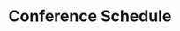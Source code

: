 ---
title: Conference Schedule
layout: schedule
excerpt: "NAACL 2019 conference schedule."
permalink: /schedule
sidebar: false
script: |
    <script type="text/javascript">

        sessionInfoHash = {};
        paperInfoHash = {};
        chosenPapersHash = {};
        chosenTutorialsHash = {};
        chosenWorkshopsHash = {};
        chosenPostersHash = {};
        plenarySessionHash = {};
        includePlenaryInSchedule = true;
        helpShown = false;

        var instructions = "<div id=\"popupInstructionsDiv\"><div id=\"title\">Help</div><div id=\"popupInstructions\"><ul><li>Click on a the \"<strong>+</strong>\" button or the title of a session to toggle it. Click the <strong>\"Expand All Sessions ↓\"</strong> button to expand <em>all</em> sessions in one go. Click again to collapse them. </li> <li>Click on a tutorial/paper/poster to toggle its selection. </li> <li>You can select more than one paper for a time slot. </li> <li>Click the &nbsp;<i class=\"fa fa-file-pdf-o\" aria-hidden=\"true\"></i>&nbsp; /&nbsp;<i class=\"fa fa-file-video-o\" aria-hidden=\"true\"></i>&nbsp; icon(s) for the PDF / Video. </li> <li>Click the <strong>\"Download PDF\"</strong> button at the bottom to download your customized PDF. </li> <li>To expand parallel sessions simultaneously, hold Shift and click on any of them. </li> <li>On non-mobile devices, hovering on a paper for a time slot highlights it in yellow and its conflicting papers in red. Hovering on papers already selected for a time slot (or their conflicts) highlights them in green. </li> <li>Hover over the time for any session to see its day and date as a tooltip.</li> <li>While saving the generated PDF on mobile devices, its name cannot be changed.</li> </ul></div></div>";

        function padTime(str) {
            return String('0' + str).slice(-2);
        }

        function formatDate(dateObj) {
            return dateObj.toLocaleDateString() + ' ' + padTime(dateObj.getHours()) + ':' + padTime(dateObj.getMinutes());
        }

        function generatePDFfromTable() {

            /* clear the hidden table before starting */
            clearHiddenProgramTable();

            /* now populate the hidden table with the currently chosen papers */
            populateHiddenProgramTable();

            var doc = new jsPDF('l', 'pt', 'letter');
            doc.autoTable({
                fromHtml: "#hidden-program-table",
                pagebreak: 'avoid',
                avoidRowSplit: true,
                theme: 'grid',
                startY: 70, 
                showHead: false,
                styles: {
                    font: 'times',
                    overflow: 'linebreak',
                    valign: 'middle',
                    lineWidth: 0.4,
                    fontSize: 11
                },
                 columnStyles: {
                    0: { fontStyle: 'bold', halign: 'right', cellWidth: 70 },
                    1: { cellWidth: 110 },
                    2: { fontStyle: 'italic', cellWidth: 530 }
                },
                addPageContent: function (data) {
                    /* HEADER only on the first page */
                    var pageNumber = doc.internal.getCurrentPageInfo().pageNumber;

                    if (pageNumber == 1) {
                        doc.setFontSize(16);
                        doc.setFontStyle('normal');
                        doc.text("NAACL 2019 Schedule", (doc.internal.pageSize.width - (data.settings.margin.left*2))/2 - 30, 50);
                    }

                    /* FOOTER on each page */
                    doc.setFont('courier');
                    doc.setFontSize(8);
                    doc.text('(Generated via https://naacl2019.org/schedule)', data.settings.margin.left, doc.internal.pageSize.height - 10);
                },
                drawCell: function(cell, data) {
                    var cellClass = cell.raw.content.className;
                    /* center the day header */
                    if (cellClass == 'info-day') {
                        cell.textPos.x = (530 - data.settings.margin.left)/2 + 120;
                    }
                    /* split long plenary session text */
                    else if (cellClass == 'info-plenary') {
                        cell.text = doc.splitTextToSize(cell.text.join(' '), 530, {fontSize: 11});
                    }
                },
                createdCell: function(cell, data) {
                    var cellClass = cell.raw.content.className;
                    var cellText = cell.text[0];
                    /* */
                    if (cellClass == 'info-day') {
                        cell.styles.fontStyle = 'bold';
                        cell.styles.fontSize = 12;
                        cell.styles.fillColor = [187, 187, 187];
                    }
                    else if (cellClass == 'info-plenary') {
                        cell.styles.fontSize = 11;
                        if (cellText.search(/break|lunch|breakfast/i) !== -1) {
                            cell.styles.fillColor = [238, 238, 238];
                        }
                    }
                    else if (cellClass == 'info-poster') {
                        cell.styles.fontSize = 9;
                    }
                    else if (cellClass == "location") {
                        if (cellText == '') {
                            var infoType = data.row.raw[2].content.className;
                            if (infoType == "info-day") {
                                cell.styles.fillColor = [187, 187, 187];
                            }
                            else if (infoType == "info-plenary") {
                                cell.styles.fillColor = [238, 238, 238];
                            }
                        }
                    }
                    else if (cellClass == "time") {
                        var infoType = data.row.raw[2].content.className;
                        var infoText = data.row.raw[2].content.textContent;
                        if (infoType == "info-day" && cellText == '') {
                            cell.styles.fillColor = [187, 187, 187];
                        }
                        if (infoType == "info-plenary" &&  infoText.search(/(break|lunch|breakfast)/i) !== -1) {
                            cell.styles.fillColor = [238, 238, 238];
                        }
                    }
                },
            });
            doc.output('save');
        }

        function getTutorialInfoFromTime(tutorialTimeObj) {

            /* get the tutorial session and day */
            var tutorialSession = tutorialTimeObj.parents('.session');
            var sessionDay = tutorialSession.prevAll('.day:first').text().trim();

            /* get the tutorial slot and the starting and ending times */
            var tutorialTimeText = tutorialTimeObj.text().trim();
            var tutorialTimes = tutorialTimeText.split(' ');
            var tutorialSlotStart = tutorialTimes[0];
            var tutorialSlotEnd = tutorialTimes[2];
            var exactTutorialStartingTime = sessionDay + ' ' + tutorialSlotStart;
            return [new Date(exactTutorialStartingTime).getTime(), tutorialSlotStart, tutorialSlotEnd, tutorialSession.attr('id')];
        }

        function getWorkshopInfoFromTime(workshopTimeObj) {

            /* get the workshop session and day */
            var workshopSession = workshopTimeObj.parents('.session');
            var sessionDay = workshopSession.prevAll('.day:first').text().trim();

            /* get the workshop slot and the starting and ending times */
            var workshopTimeText = workshopTimeObj.text().trim();
            var workshopTimes = workshopTimeText.split(' ');
            var workshopSlotStart = workshopTimes[0];
            var workshopSlotEnd = workshopTimes[2];
            var exactworkshopStartingTime = sessionDay + ' ' + workshopSlotStart;
            return [new Date(exactworkshopStartingTime).getTime(), workshopSlotStart, workshopSlotEnd, workshopSession.attr('id')];
        }

        function getPosterInfoFromTime(posterTimeObj) {

            /* get the poster session and day */
            var posterSession = posterTimeObj.parents('.session');
            var sessionDay = posterSession.parent().prevAll('.day:first').text().trim();

            /* get the poster slot and the starting and ending times */
            var posterTimeText = posterTimeObj.text().trim();
            var posterTimes = posterTimeText.split(' ');
            var posterSlotStart = posterTimes[0];
            var posterSlotEnd = posterTimes[2];
            var exactPosterStartingTime = sessionDay + ' ' + posterSlotStart;
            return [new Date(exactPosterStartingTime).getTime(), posterSlotStart, posterSlotEnd, posterSession.attr('id')];
        }

        function isOverlapping(thisPaperRange, otherPaperRange) {
            var thisStart = thisPaperRange[0];
            var thisEnd = thisPaperRange[1];
            var otherStart = otherPaperRange[0];
            var otherEnd = otherPaperRange[1];
            return ((thisStart < otherEnd) && (thisEnd > otherStart));
        }

        function getConflicts(paperObject) {

            /* first get the parallel sessions */
            var sessionId = paperObject.parents('.session').attr('id').match(/session-\d/)[0];
            var parallelSessions = paperObject.parents('.session').siblings().filter(function() { return this.id.match(sessionId); });
            
            var thisPaperRange = paperInfoHash[paperObject.attr('paper-id')].slice(0, 2);
            return $(parallelSessions).find('table.paper-table tr#paper').filter(function(index) {
                    var otherPaperRange =  paperInfoHash[$(this).attr('paper-id')].slice(0, 2);
                    return isOverlapping(thisPaperRange, otherPaperRange) 
                });
        }

        function doWhichKey(e) {
            e = e || window.event;
            var charCode = e.keyCode || e.which;
            //Line below not needed, but you can read the key with it
            //var charStr = String.fromCharCode(charCode);
            return charCode;
        }

        function getConflicts2(paperObject) {

            /* most of the time, conflicts are simply based on papers having the same exact time slot but this is not always true */

            /* first get the conflicting sessions */
            var sessionId = paperObject.parents('.session').attr('id').match(/session-\d/)[0];
            var parallelSessions = paperObject.parents('.session').siblings().filter(function() { return this.id.match(sessionId); });
            
            /* now get the conflicting papers from those sessions */
            var paperTime = paperObject.children('td#paper-time')[0].textContent;
            return $(parallelSessions).find('table.paper-table tr#paper').filter(function(index) { return this.children[0].textContent == paperTime });

        }

        function makeDayHeaderRow(day) {
            return '<tr><td class="time"></td><td class="location"></td><td class="info-day">' + day + '</td></tr>';
        }

        function makePlenarySessionHeaderRow(session) {
            var sessionStart = session.start;
            var sessionEnd = session.end;
            return '<tr><td class="time">' + sessionStart + '&ndash;' + sessionEnd + '</td><td class="location">' + session.location + '</td><td class="info-plenary">' + session.title + '</td></tr>';
        }

        function makePaperRows(start, end, titles, sessions) {
            var ans;
            if (titles.length == 1) {
                ans = ['<tr><td class="time">' + start + '&ndash;' + end + '</td><td class="location">' + sessions[0].location + '</td><td class="info-paper">' + titles[0] + ' [' + sessions[0].title + ']</td></tr>'];
            }
            else {
                var numConflicts = titles.length;
                rows = ['<tr><td rowspan=' + numConflicts + ' class="time">' + start + '&ndash;' + end + '</td><td class="location">' + sessions[0].location + '</td><td class="info-paper">' + titles[0] + ' [' + sessions[0].title + ']</td></tr>'];
                for (var i=1; i<numConflicts; i++) {
                    var session = sessions[i];
                    var title = titles[i];
                    rows.push('<tr><td></td><td class="location">' + session.location + '</td><td class="info-paper">' + title + ' [' + session.title + ']</td></tr>')
                }
                ans = rows;
            }
            return ans;
        }

        function makeTutorialRows(start, end, titles, locations, sessions) {
            var ans;
            if (titles.length == 1) {
                ans = ['<tr><td class="time">' + start + '&ndash;' + end + '</td><td class="location">' + locations[0] + '</td><td class="info-paper">' + titles[0] + ' [' + sessions[0].title + ']</td></tr>'];
            }
            else {
                var numConflicts = titles.length;
                rows = ['<tr><td rowspan=' + numConflicts + ' class="time">' + start + '&ndash;' + end + '</td><td class="location">' + locations[0] + '</td><td class="info-paper">' + titles[0] + ' [' + sessions[0].title + ']</td></tr>'];
                for (var i=1; i<numConflicts; i++) {
                    var session = sessions[i];
                    var title = titles[i];
                    var location = locations[i];
                    rows.push('<tr><td></td><td class="location">' + location + '</td><td class="info-paper">' + title + ' [' + session.title + ']</td></tr>')
                }
                ans = rows;
            }
            return ans;
        }

    function makeWorkshopRows(start, end, titles, locations, sessions) {
            var ans;
            if (titles.length == 1) {
                ans = ['<tr><td class="time">' + start + '&ndash;' + end + '</td><td class="location">' + locations[0] + '</td><td class="info-paper">' + titles[0] + ' [' + sessions[0].title + ']</td></tr>'];
            }
            else {
                var numConflicts = titles.length;
                rows = ['<tr><td rowspan=' + numConflicts + ' class="time">' + start + '&ndash;' + end + '</td><td class="location">' + locations[0] + '</td><td class="info-paper">' + titles[0] + ' [' + sessions[0].title + ']</td></tr>'];
                for (var i=1; i<numConflicts; i++) {
                    var session = sessions[i];
                    var title = titles[i];
                    var location = locations[i];
                    rows.push('<tr><td></td><td class="location">' + location + '</td><td class="info-paper">' + title + ' [' + session.title + ']</td></tr>')
                }
                ans = rows;
            }
            return ans;
        }

        function makePosterRows(titles, types, sessions) {
            var numPosters = titles.length;
            var sessionStart = sessions[0].start;
            var sessionEnd = sessions[0].end;
            rows = ['<tr><td rowspan=' + (numPosters + 1) + ' class="time">' + sessionStart + '&ndash;' + sessionEnd + '</td><td rowspan=' + (numPosters + 1) + ' class="location">' + sessions[0].location + '</td><td class="info-paper">' + sessions[0].title +  '</td></tr>'];
            for (var i=0; i<numPosters; i++) {
                var title = titles[i];
                var type = types[i];
                /* rows.push('<tr><td></td><td></td><td class="info-poster">' + title + ' [' + type + ']</td></tr>'); */
                rows.push('<tr><td></td><td></td><td class="info-poster">' + title + '</td></tr>');
            }
            return rows;
        }

        function clearHiddenProgramTable() {
            $('#hidden-program-table tbody').html('');
        }

        function getChosenHashFromType(type) {
            var chosenHash;
            if (type == 'paper') {
                chosenHash = chosenPapersHash;
            }
            else if (type == 'tutorial') {
                chosenHash = chosenTutorialsHash;
            }
            else if (type == 'workshop') {
                chosenHash = chosenWorkshopsHash;
            }
            else if (type == 'poster') {
                chosenHash = chosenPostersHash;
            }
            return chosenHash;
        }

        function addToChosen(timeKey, item, type) {
            var chosenHash = getChosenHashFromType(type);
            if (timeKey in chosenHash) {
                var items = chosenHash[timeKey];
                items.push(item);
                chosenHash[timeKey] = items;
            }
            else {
                chosenHash[timeKey] = [item];
            }
        }

        function removeFromChosen(timeKey, item, type) {
            var chosenHash = getChosenHashFromType(type);            
            if (timeKey in chosenHash) {
                var items = chosenHash[timeKey];
                var itemIndex = items.map(function(item) { return item.title; }).indexOf(item.title);
                if (itemIndex !== -1) {
                    var removedItem = items.splice(itemIndex, 1);
                    delete removedItem;
                    if (items.length == 0) {
                        delete chosenHash[timeKey];
                    }
                    else {
                        chosenHash[timeKey] = items;
                    }
                }
            }
        }

        function isChosen(timeKey, item, type) {
            var ans = false;
            var chosenHash = getChosenHashFromType(type);
            if (timeKey in chosenHash) {
                var items = chosenHash[timeKey];
                var itemIndex = items.map(function(item) { return item.title; }).indexOf(item.title);
                ans = itemIndex !== -1;
            }
            return ans;
        }

        function toggleSession(sessionObj) {
            $(sessionObj).children('[class$="-details"]').slideToggle(300);
            $(sessionObj).children('#expander').toggleClass('expanded');
        }

        function openSession(sessionObj) {
            $(sessionObj).children('[class$="-details"]').slideDown(300);
            $(sessionObj).children('#expander').addClass('expanded');
        }

        function closeSession(sessionObj) {
            $(sessionObj).children('[class$="-details"]').slideUp(300);
            $(sessionObj).children('#expander').removeClass('expanded');
        }

        function populateHiddenProgramTable() {

            /* since papers and posters might start at the same time we cannot just rely on starting times to differentiate papers vs. posters. so, what we can do is just add an item type after we do the concatenation and then rely on that item type to distinguish the item */
            
            var nonPlenaryKeysAndTypes = [];
            var tutorialKeys = Object.keys(chosenTutorialsHash);
            var workshopKeys = Object.keys(chosenWorkshopsHash);
            var posterKeys = Object.keys(chosenPostersHash);
            var paperKeys = Object.keys(chosenPapersHash);
            for (var i=0; i < tutorialKeys.length; i++) {
                nonPlenaryKeysAndTypes.push([tutorialKeys[i], 'tutorial']);
            }
            for (var i=0; i < workshopKeys.length; i++) {
                nonPlenaryKeysAndTypes.push([workshopKeys[i], 'workshop']);
            }
            for (var i=0; i < posterKeys.length; i++) {
                nonPlenaryKeysAndTypes.push([posterKeys[i], 'poster']);
            }
            for (var i=0; i < paperKeys.length; i++) {
                nonPlenaryKeysAndTypes.push([paperKeys[i], 'paper']);
            }

            var plenaryKeys = Object.keys(plenarySessionHash);
            var plenaryKeysAndTypes = [];
            for (var i=0; i < plenaryKeys.length; i++) {
                plenaryKeysAndTypes.push([plenaryKeys[i], 'plenary']);
            }

            /* if we are including plenary information in the PDF then sort its keys too and merge the two sets of keys together before sorting */
            var sortedPaperTimes = includePlenaryInSchedule ? nonPlenaryKeysAndTypes.concat(plenaryKeysAndTypes) : nonPlenaryKeysAndTypes;
            sortedPaperTimes.sort(function(a, b) { return a[0] - b[0] });

            /* now iterate over these sorted papers and create the rows for the hidden table that will be used to generate the PDF */
            var prevDay = null;
            var latestEndingTime;
            var output = [];

            /* now iterate over the chosen items */
            for(var i=0; i<sortedPaperTimes.length; i++) {
                var keyAndType = sortedPaperTimes[i];
                var key = keyAndType[0];
                var itemType = keyAndType[1]
                /* if it's a plenary session */
                if (itemType == 'plenary') {
                    var plenarySession = plenarySessionHash[key];
                    if (plenarySession.day == prevDay) {
                        output.push(makePlenarySessionHeaderRow(plenarySession));
                    }
                    else {
                        output.push(makeDayHeaderRow(plenarySession.day));
                        output.push(makePlenarySessionHeaderRow(plenarySession));
                    }
                    prevDay = plenarySession.day;
                }
                /* if it's tutorials */
                else if (itemType == 'tutorial') {

                    /* get the tutorials */
                    var tutorials = chosenTutorialsHash[key];

                    /* sort the tutorials by title instead of selection order */
                    tutorials.sort(function(a, b) {
                        return a.title.localeCompare(b.title);
                    });

                    var titles = tutorials.map(function(tutorial) { return ASCIIFold(tutorial.title); });
                    var locations = tutorials.map(function(tutorial) { return tutorial.location ; });
                    var sessions = tutorials.map(function(tutorial) { return sessionInfoHash[tutorial.session]; });
                    var sessionDay = sessions[0].day;
                    if (sessionDay != prevDay) {
                        output.push(makeDayHeaderRow(sessionDay));
                    }
                    output = output.concat(makeTutorialRows(tutorials[0].start, tutorials[0].end, titles, locations, sessions));
                    prevDay = sessionDay;
                }
                /* if it's workshops */
                else if (itemType == 'workshop') {

                    /* get the workshops */
                    var workshops = chosenWorkshopsHash[key];

                    /* sort the workshops by title instead of selection order */
                    workshops.sort(function(a, b) {
                        return a.title.localeCompare(b.title);
                    });

                    var titles = workshops.map(function(workshop) { return ASCIIFold(workshop.title); });
                    var locations = workshops.map(function(workshop) { return workshop.location ; });
                    var sessions = workshops.map(function(workshop) { return sessionInfoHash[workshop.session]; });
                    var sessionDay = sessions[0].day;
                    if (sessionDay != prevDay) {
                        output.push(makeDayHeaderRow(sessionDay));
                    }
                    output = output.concat(makeWorkshopRows(workshops[0].start, workshops[0].end, titles, locations, sessions));
                    prevDay = sessionDay;
                }
                /* if it's posters */
                else if (itemType == 'poster') {

                    /* get the posters */
                    var posters = chosenPostersHash[key];

                    /* sort posters by their type for easier reading */
                    posters.sort(function(a, b) {
                        return a.type.localeCompare(b.type);
                    });
                    var titles = posters.map(function(poster) { return ASCIIFold(poster.title); });
                    var types = posters.map(function(poster) { return poster.type; });
                    var sessions = [sessionInfoHash[posters[0].session]];
                    var sessionDay = sessions[0].day;
                    if (sessionDay != prevDay) {
                        output.push(makeDayHeaderRow(sessionDay));
                    }
                    output = output.concat(makePosterRows(titles, types, sessions));
                    prevDay = sessionDay;
                }

                /* if it's papers  */
                else if (itemType == 'paper') {
                    var papers = chosenPapersHash[key];
                    /* sort papers by location for easier reading */
                    papers.sort(function(a, b) {
                        var aLocation = sessionInfoHash[a.session].location;
                        var bLocation = sessionInfoHash[b.session].location;
                        return aLocation.localeCompare(bLocation);
                    });
                    var titles = papers.map(function(paper) { return ASCIIFold(paper.title); });
                    var sessions = papers.map(function(paper) { return sessionInfoHash[paper.session]; });
                    var sessionDay = sessions[0].day;
                    if (sessionDay != prevDay) {
                        output.push(makeDayHeaderRow(sessionDay));
                    }
                    output = output.concat(makePaperRows(papers[0].start, papers[0].end, titles, sessions));
                    prevDay = sessionDay;
                }
            }

            /* append the output to the hidden table */
            $('#hidden-program-table tbody').append(output);
        }

        $(document).ready(function() {
            
            /* all the Remove All buttons are disabled on startup */
            $('.session-deselector').addClass('disabled');

            /* the include plenary checkbox is checked on startup */
            $('input#includePlenaryCheckBox').prop('checked', true);

            /* show the help window whenever "?" is pressed and close it when "Esc" is pressed */
            $(document).keypress(function(event) {
                if (doWhichKey(event) == 63 && !helpShown) {
                    helpShown = true;
                    alertify.alert('', instructions, function(event) { helpShown = false;}).set('transition', 'fade');
                }
            });

            /* show the help window when the help button is clicked */
            $('a#help-button').on('click', function (event) {
                if (!helpShown) {
                    event.preventDefault();
                    helpShown = true;
                    alertify.alert('', instructions, function(event) { helpShown = false;}).set('transition', 'fade');
                }
            });

            /* expand/collapse all sessions when the toggle button is clicked */
            $('a#toggle-all-button').on('click', function (event) {
                event.preventDefault();
                var buttonText = $(this).text();

                / * expand all collapsed sessions */
                if (buttonText == 'Expand All Sessions ↓') {
                    $('div#expander').not('.expanded').trigger('click');
                    $(this).text('Collapse All Sessions ↑');
                }
                /* collapse all expanded sessions */
                else {
                    $('div#expander.expanded').trigger('click');
                    $(this).text('Expand All Sessions ↓');
                }
            });


            $('span.session-location, span.inline-location').on('click', function(event) {
                event.stopPropagation();
            });

            $('span.session-external-location').on('click', function(event) {
                var placeName = $(this).text().trim().replace(" ", "+");
                window.open("https://www.google.com/maps?q=" + placeName, "_blank");
                event.stopPropagation();
            });

            /* show the floorplan when any location is clicked */
            $('span.session-location, span.inline-location').magnificPopup({
                items: {
                    src: '/assets/images/minneapolis/3d-floormap.png'
                },
                type: 'image',
                fixedContentPos: 'auto'
            });

            /* get all the tutorial sessions and save the day and location for each of them in a hash */
            $('.session-tutorials').each(function() {
                var session = {};
                session.title = $(this).children('.session-title').text().trim();
                session.day = $(this).prevAll('.day:first').text().trim();
                sessionInfoHash[$(this).attr('id')] = session;
            });

            /* get all the workshop sessions and save the day and location for each of them in a hash */
            $('.session-workshops').each(function() {
                var session = {};
                session.title = $(this).children('.session-title').text().trim();
                session.day = $(this).prevAll('.day:first').text().trim();
                sessionInfoHash[$(this).attr('id')] = session;
            });

            /* get all the poster sessions and save the day and location for each of them in a hash */
            $('.session-posters').each(function() {
                var session = {};
                session.title = $(this).children('.session-title').text().trim();
                session.day = $(this).parent().prevAll('.day:first').text().trim();
                session.location = $(this).children('span.session-location').text().trim();
                var sessionTimeText = $(this).children('span.session-time').text().trim();                
                var sessionTimes = sessionTimeText.match(/\d+:\d+/g);
                var sessionStart = sessionTimes[0];
                var sessionEnd = sessionTimes[1];
                session.start = sessionStart;
                session.end = sessionEnd;
                sessionInfoHash[$(this).attr('id')] = session;
            });

            /* get all the paper sessions and save the day and location for each of them in a hash */
            var paperSessions = $("[id|='session']").filter(function() { 
                return this.id.match(/session-\d\d?[a-z]$/);
            });
            $(paperSessions).each(function() {
                var session = {};
                session.title = $(this).children('.session-title').text().trim();
                session.location = $(this).children('span.session-location').text().trim();
                session.day = $(this).parent().prevAll('.day:first').text().trim();
                var sessionTimeText = $(this).children('span.session-time').text().trim();                
                var sessionTimes = sessionTimeText.match(/\d+:\d+/g);
                var sessionStart = sessionTimes[0];
                var sessionEnd = sessionTimes[1];
                session.start = sessionStart;
                session.end = sessionEnd;
                sessionInfoHash[$(this).attr('id')] = session;
            });

            /* iterate over all the papers and store all their info in a hash since we need that info whenever we click and hover and lookups will be faster than re-computing the info at each event */
            $('tr#paper').each(function() {
                var paperID = $(this).attr('paper-id');

                /* get the paper session and day */
                var paperSession = $(this).parents('.session');
                var sessionDay = paperSession.parent().prevAll('.day:first').text().trim();

                /* get the paper time and title */
                var paperTimeObj = $(this).children('#paper-time');
                var paperTitle = paperTimeObj.siblings('td').text().trim().replace(/\s\s+/g, " ");

                /* get the paper slot and the starting and ending times */
                var paperTimeText = paperTimeObj.text().trim();
                var paperTimes = paperTimeText.split('\u2013');
                var paperSlotStart = paperTimes[0];
                var paperSlotEnd = paperTimes[1];
                var exactPaperStartingTime = sessionDay + ' ' + paperSlotStart;
                var exactPaperEndingTime = sessionDay + ' ' + paperSlotEnd;

                paperInfoHash[paperID] = [new Date(exactPaperStartingTime).getTime(), new Date(exactPaperEndingTime).getTime(), paperSlotStart, paperSlotEnd, paperTitle, paperSession.attr('id')];
            });

            /* also save the plenary session info in another hash since we may need to add this to the pdf. Use the exact starting time as the hash key */
             $('.session-plenary').each(function() {
                var session = {};
                session.title = $(this).children('.session-title').text().trim();
                if (session.title == "Social Event") {
                    session.location = $(this).children('span.session-external-location').text().trim();
                }
                else {
                    session.location = $(this).children('span.session-location').text().trim();                    
                }
                session.day = $(this).prevAll('.day:first').text().trim();
                session.id = $(this).attr('id');
                var sessionTimeText = $(this).children('span.session-time').text().trim();
                var sessionTimes = sessionTimeText.match(/\d+:\d+/g);
                var sessionStart = sessionTimes[0];
                var sessionEnd = sessionTimes[1];
                session.start = sessionStart;
                session.end = sessionEnd;
                var exactSessionStartingTime = session.day + ' ' + sessionStart;
                plenarySessionHash[new Date(exactSessionStartingTime).getTime()] = session;
             });

            $('body').on('click', 'a.session-selector', function(event) {

                /* if we are disabled, do nothing */
                if ($(this).hasClass('disabled')) {
                    return false;
                }

                /* if we are choosing the entire session, then basically "click" on all of the not-selected papers */
                var sessionPapers = $(this).siblings('table.paper-table').find('tr#paper');
                var unselectedPapers = sessionPapers.not('.selected');
                unselectedPapers.trigger('click', true);

                /* now find out how many papers are selected after the trigger */
                var selectedPapers = sessionPapers.filter('.selected');

                /* disable myself (the choose all button) */
                $(this).addClass('disabled');

                /* if we didn't have any papers selected earlier, then enable the remove all button */
                if (unselectedPapers.length == sessionPapers.length) {
                    $(this).siblings('.session-deselector').removeClass('disabled');
                }

                /* this is not really a link */
                event.preventDefault();
                return false;
            });

            $('body').on('click', 'a.session-deselector', function(event) {

                /* if we are disabled, do nothing */
                if ($(this).hasClass('disabled')) {
                    return false;
                }

                /* otherwise, if we are removing the entire session, then basically "click" on all of the already selected papers */
                var sessionPapers = $(this).siblings('table.paper-table').find('tr#paper');
                var selectedPapers = sessionPapers.filter('.selected');
                selectedPapers.trigger('click', true);

                /* disable myself (the remove all button) */
                $(this).addClass('disabled');

                /* enable the choose all button */
                $(this).siblings('session-deselector').removeClass('disabled');

                /* if all the papers were selected earlier, then enable the choose all button */
                if (selectedPapers.length == sessionPapers.length) {
                    $(this).siblings('.session-selector').removeClass('disabled');                    
                }

                /* this is not really a link */
                event.preventDefault();
                return false;
            });

            /* hide all of the session details when starting up */
            $('[class$="-details"]').hide();

            /* expand sessions when their title is clicked */
            $('body').on('click', 'div.session-expandable .session-title, div#expander', function(event) {
                event.preventDefault();
                event.stopPropagation();
                var sessionObj = $(this).parent();

                /* if we had the shift key pressed, then expand ALL unexpanded parallel sessions including myself (only for papers) */
                if (event.shiftKey && sessionObj.attr('class').match('session-papers')) {
                    var sessionId = $(sessionObj).attr('id').match(/session-\d/)[0];
                    var parallelSessions = $(sessionObj).siblings().addBack().filter(function() { return this.id.match(sessionId); });

                    var unexpandedParallelSessions = $(parallelSessions).filter(function() { return !$(this).children('#expander').hasClass('expanded'); });

                    /* if all sessions are already expanded, then shift-clicking should close all of them */
                    if (unexpandedParallelSessions.length == 0) {
                        $.map(parallelSessions, closeSession);
                    }
                    else {
                        $.map(unexpandedParallelSessions, openSession);
                    }
                } 
                /* for a regular click, just toggle the individual session */
                else {
                    toggleSession(sessionObj);
                }
            });

            /* when we mouse over a paper icon, do not do anything */
            $('body').on('mouseover', 'table.paper-table tr#paper i[class$="-icon"]', function(event) {
                return false;
            });

            /* when we mouse over a paper, highlight the conflicting papers */
            $('body').on('mouseover', 'table.paper-table tr#paper', function(event) {
                var conflictingPapers = getConflicts($(this));
                $(this).addClass('hovered');
                $(conflictingPapers).addClass('conflicted');
            });

            /* when we mouse out, remove all highlights */
            $('body').on('mouseout', 'table.paper-table tr#paper', function(event) {
                var conflictingPapers = getConflicts($(this));
                $(this).removeClass('hovered');
                $(conflictingPapers).removeClass('conflicted');

            });

            $('body').on('click', 'a.info-button', function(event) {
                return false;
            });

            $('body').on('click', 'a.info-link', function(event) {
                event.stopPropagation();
            });

            $('body').on('click', 'div.session-abstract', function(event) {
                event.stopPropagation();
            });

            $('body').on('click', 'table.paper-table', function(event) {
                event.stopPropagation();
            });

            $('body').on('click', 'table.tutorial-table', function(event) {
                event.stopPropagation();
            });

            $('body').on('click', 'table.poster-table', function(event) {
                event.stopPropagation();
            });

            $('body').on('click', 'div.paper-session-details', function(event) {
                event.stopPropagation();
            });

            $('body').on('click', 'input#includePlenaryCheckBox', function(event) {
                    includePlenaryInSchedule = $(this).prop('checked');
            });

            $('body').on('click', 'a#generatePDFButton', function(event) {
                /* if we haven't chosen any papers, and we aren't including plenary sessions either, then raise an error. If we are including plenary sessions and no papers, then confirm. */
                event.preventDefault();
                var numChosenItems = Object.keys(chosenPapersHash).length + Object.keys(chosenTutorialsHash).length + Object.keys(chosenWorkshopsHash).length + Object.keys(chosenPostersHash).length;
                if (numChosenItems == 0) {
                    if (includePlenaryInSchedule) {
                        alertify.confirm('', 'The PDF will contain only the plenary sessions since nothing was chosen. Proceed?', function () { generatePDFfromTable();
                                }, function() { }).setting({'transition': 'fade', 'defaultFocus': 'cancel'});
                    }
                    else {
                        alertify.alert('', 'Nothing to generate. Nothing was chosen and plenary sessions were excluded.').set('transition', 'fade');
                        return false;
                    }
                }
                else {
                    generatePDFfromTable();
                }
            });

            $('body').on('click', 'table.tutorial-table tr#tutorial', function(event) {
                event.preventDefault();
                var tutorialTimeObj = $(this).parents('.session-tutorials').children('.session-time');
                var tutorialInfo = getTutorialInfoFromTime(tutorialTimeObj);
                var tutorialObject = {};
                var exactStartingTime = tutorialInfo[0];
                tutorialObject.start = tutorialInfo[1];
                tutorialObject.end = tutorialInfo[2];
                tutorialObject.title = $(this).find('.tutorial-title').text();
                tutorialObject.session = tutorialInfo[3];
                tutorialObject.location = $(this).find('.inline-location').text();
                tutorialObject.exactStartingTime = exactStartingTime;

                /* if we are clicking on an already selected tutorial */
                if (isChosen(exactStartingTime, tutorialObject, 'tutorial')) {
                    $(this).removeClass('selected');
                    removeFromChosen(exactStartingTime, tutorialObject, 'tutorial');
                }
                else {
                    addToChosen(exactStartingTime, tutorialObject, 'tutorial');
                    $(this).addClass('selected');                    
                }
            });

            $('body').on('click', 'table.workshop-table tr#workshop', function(event) {
                event.preventDefault();
                var workshopTimeObj = $(this).parents('.session-workshops').children('.session-time');
                var workshopInfo = getWorkshopInfoFromTime(workshopTimeObj);
                var workshopObject = {};
                var exactStartingTime = workshopInfo[0];
                workshopObject.start = workshopInfo[1];
                workshopObject.end = workshopInfo[2];
                workshopObject.title = $(this).find('.workshop-title').text();
                workshopObject.session = workshopInfo[3];
                workshopObject.location = $(this).find('.inline-location').text();
                workshopObject.exactStartingTime = exactStartingTime;

                /* if we are clicking on an already selected workshop */
                if (isChosen(exactStartingTime, workshopObject, 'workshop')) {
                    $(this).removeClass('selected');
                    removeFromChosen(exactStartingTime, workshopObject, 'workshop');
                }
                else {
                    addToChosen(exactStartingTime, workshopObject, 'workshop');
                    $(this).addClass('selected');                    
                }
            });

            $('body').on('click', 'table.poster-table tr#poster', function(event) {
                event.preventDefault();
                var posterTimeObj = $(this).parents('.session-posters').children('.session-time');
                var posterInfo = getPosterInfoFromTime(posterTimeObj);
                var posterObject = {};
                var exactStartingTime = posterInfo[0];
                posterObject.start = posterInfo[1];
                posterObject.end = posterInfo[2];
                posterObject.title = $(this).find('.poster-title').text().trim();
                posterObject.type = $(this).parents('.poster-table').prevAll('.poster-type:first').text().trim();
                posterObject.session = posterInfo[3];
                posterObject.exactStartingTime = exactStartingTime;

                /* if we are clicking on an already selected poster */
                if (isChosen(exactStartingTime, posterObject, 'poster')) {
                    $(this).removeClass('selected');
                    removeFromChosen(exactStartingTime, posterObject, 'poster');
                }
                else {
                    addToChosen(exactStartingTime, posterObject, 'poster');
                    $(this).addClass('selected');
                    var key = new Date(exactStartingTime).getTime();
                    if (key in plenarySessionHash) {
                        delete plenarySessionHash[key];
                    }
                }
            });

            /* open the URL in a new window/tab when we click on the any icon - whether it is the keynote slides or the video */            
            $('body').on('click', 'div.session-abstract p i[class$="-icon"]', function(event) {
                event.stopPropagation();
                event.preventDefault();
                var urlToOpen = $(this).attr('data');
                if (urlToOpen !== '') {
                    window.open(urlToOpen, "_blank");
                }
            });


            /* open the anthology or video URL in a new window/tab when we click on the PDF or video icon respectively  */            
            $('body').on('click', 'table.tutorial-table tr#tutorial i[class$="-icon"],table.paper-table tr#paper i[class$="-icon"],table.paper-table tr#best-paper i[class$="-icon"],table.poster-table tr#poster i[class$="-icon"]', function(event) {
                event.stopPropagation();
                event.preventDefault();
                var urlToOpen = $(this).attr('data');
                if (urlToOpen !== '') {
                    window.open(urlToOpen, "_blank");
                }
            });

            $('body').on('click', 'table.paper-table tr#paper', function(event, fromSession) {
                event.preventDefault();
                $(this).removeClass('hovered');
                getConflicts($(this)).removeClass('conflicted');
                var paperID = $(this).attr('paper-id');
                var paperTimeObj = $(this).children('td#paper-time');
                var paperInfo = paperInfoHash[paperID];
                var paperObject = {};
                var exactStartingTime = paperInfo[0];
                paperObject.start = paperInfo[2];
                paperObject.end = paperInfo[3];
                paperObject.title = paperInfo[4];
                paperObject.session = paperInfo[5];
                paperObject.exactStartingTime = exactStartingTime;

                /* if we are clicking on an already selected paper */
                if (isChosen(exactStartingTime, paperObject, 'paper')) {
                    $(this).removeClass('selected');
                    removeFromChosen(exactStartingTime, paperObject, 'paper');

                    /* if we are not being triggered at the session level, then we need to handle the state of the session level button ourselves */
                    if (!fromSession) {
        
                        /* we also need to enable the choose button */
                        $(this).parents('table.paper-table').siblings('.session-selector').removeClass('disabled');

                        /* we also need to disable the remove button if this was the only paper selected in the session */
                        var selectedPapers = $(this).siblings('tr#paper').filter('.selected');
                        if (selectedPapers.length == 0) {
                            $(this).parents('table.paper-table').siblings('.session-deselector').addClass('disabled');
                        }
                    }
                }
                else {
                    /* if we are selecting a previously unselected paper */
                    addToChosen(exactStartingTime, paperObject, 'paper');
                    $(this).addClass('selected');

                    /* if we are not being triggered at the session level, then we need to handle the state of the session level button ourselves */
                    if (!fromSession) {

                        /* we also need to enable the remove button */
                        $(this).parents('table.paper-table').siblings('.session-deselector').removeClass('disabled');

                        /* and disable the choose button if all the papers are now selected anyway */
                        var sessionPapers = $(this).siblings('tr#paper');
                        var selectedPapers = sessionPapers.filter('.selected');
                        if (sessionPapers.length == selectedPapers.length) {
                            $(this).parents('table.paper-table').siblings('.session-selector').addClass('disabled');
                        }
                    }
                }
            });
        });
    </script>
---